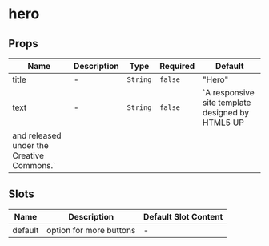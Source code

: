 # hero

## Props

<!-- @vuese:hero:props:start -->
|Name|Description|Type|Required|Default|
|---|---|---|---|---|
|title|-|`String`|`false`|"Hero"|
|text|-|`String`|`false`|`A responsive site template designed by HTML5 UP
          and released under the Creative Commons.`|

<!-- @vuese:hero:props:end -->


## Slots

<!-- @vuese:hero:slots:start -->
|Name|Description|Default Slot Content|
|---|---|---|
|default|option for more buttons|-|

<!-- @vuese:hero:slots:end -->


